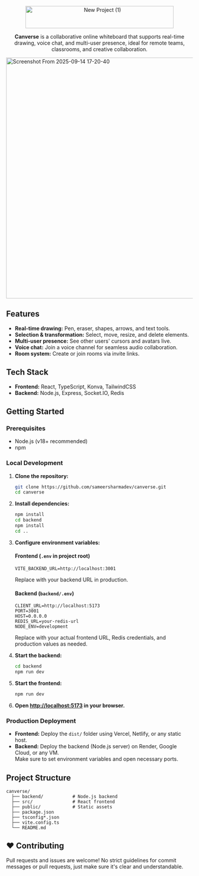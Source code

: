 <p align="center">
  <img width="400" height="60" alt="New Project (1)" src="https://github.com/user-attachments/assets/2d1442c4-e57a-4aeb-b77a-a08456bac58f" />
</p>

<p align="center">
  <b>Canverse</b> is a collaborative online whiteboard that supports real-time drawing, voice chat, and multi-user presence, ideal for remote teams, classrooms, and creative collaboration.
</p>


<img width="1364" height="649" alt="Screenshot From 2025-09-14 17-20-40" src="https://github.com/user-attachments/assets/8d59fc7e-13c5-4993-a438-29e7246c3109" />


## Features
- **Real-time drawing:** Pen, eraser, shapes, arrows, and text tools.
- **Selection & transformation:** Select, move, resize, and delete elements.
- **Multi-user presence:** See other users' cursors and avatars live.
- **Voice chat:** Join a voice channel for seamless audio collaboration.
- **Room system:** Create or join rooms via invite links.

## Tech Stack
- **Frontend:** React, TypeScript, Konva, TailwindCSS
- **Backend:** Node.js, Express, Socket.IO, Redis

## Getting Started

### Prerequisites

- Node.js (v18+ recommended)
- npm

### Local Development

1. **Clone the repository:**
   ```sh
   git clone https://github.com/sameersharmadev/canverse.git
   cd canverse
   ```

2. **Install dependencies:**
   ```sh
   npm install
   cd backend
   npm install
   cd ..
   ```

3. **Configure environment variables:**

   #### Frontend (`.env` in project root)
   ```
   VITE_BACKEND_URL=http://localhost:3001
   ```
   Replace with your backend URL in production.

   #### Backend (`backend/.env`)
   ```
   CLIENT_URL=http://localhost:5173
   PORT=3001
   HOST=0.0.0.0
   REDIS_URL=your-redis-url
   NODE_ENV=development
   ```
   Replace with your actual frontend URL, Redis credentials, and production values as needed.

4. **Start the backend:**
   ```sh
   cd backend
   npm run dev
   ```

5. **Start the frontend:**
   ```sh
   npm run dev
   ```

6. **Open [http://localhost:5173](http://localhost:5173) in your browser.**

### Production Deployment
- **Frontend:** Deploy the `dist/` folder using Vercel, Netlify, or any static host.
- **Backend:** Deploy the backend (Node.js server) on Render, Google Cloud, or any VM.  
  Make sure to set environment variables and open necessary ports.

## Project Structure
```
canverse/
  ├── backend/           # Node.js backend
  ├── src/               # React frontend
  ├── public/            # Static assets
  ├── package.json
  ├── tsconfig*.json
  ├── vite.config.ts
  └── README.md
```

## ❤️ Contributing
Pull requests and issues are welcome! No strict guidelines for commit messages or pull requests, just make sure it's clear and understandable.